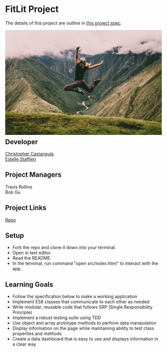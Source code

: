 # FitLit Project

The details of this project are outline in [this project spec](http://frontend.turing.io/projects/fitlit.html).

<img src="assets/peter-conlan-LEgwEaBVGMo-unsplash.jpg"
     alt="Young woman jumping with arms raised in front of a view of mountains"
     style="float: left; margin-right: 10px; margin-bottom: 10px;" />

## Developer
[Christopher Castaneula](https://github.com/Chriscastanuela) <br>
[Estelle Staffieri](https://github.com/Estaffieri)

## Project Managers
Travis Rollins <br>
Bob Gu

## Project Links
[Repo](https://github.com/Chriscastanuela/fitlit-activity-tracker)

## Setup
- Fork the repo and clone it down into your terminal.
- Open in text editor.
- Read the README.
- In the terminal, run command "open src/index.html" to interact with the app.

## Learning Goals
- Follow the specification below to make a working application
- Implement ES6 classes that communicate to each other as needed
- Write modular, reusable code that follows SRP (Single Responsibility Principle)
- Implement a robust testing suite using TDD
- Use object and array prototype methods to perform data manipulation
- Display information on the page while maintaining ability to test class properties and methods
- Create a data dashboard that is easy to use and displays information in a clear way
